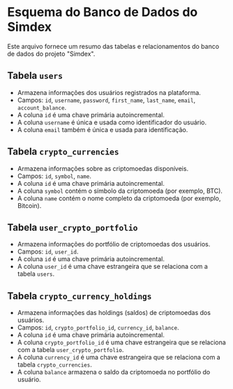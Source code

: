# Esquema do Banco de Dados do Simdex

Este arquivo fornece um resumo das tabelas e relacionamentos do banco de dados do projeto "Simdex".

## Tabela `users`

- Armazena informações dos usuários registrados na plataforma.
- Campos: `id`, `username`, `password`, `first_name`, `last_name`, `email`, `account_balance`.
- A coluna `id` é uma chave primária autoincremental.
- A coluna `username` é única e usada como identificador do usuário.
- A coluna `email` também é única e usada para identificação.

## Tabela `crypto_currencies`

- Armazena informações sobre as criptomoedas disponíveis.
- Campos: `id`, `symbol`, `name`.
- A coluna `id` é uma chave primária autoincremental.
- A coluna `symbol` contém o símbolo da criptomoeda (por exemplo, BTC).
- A coluna `name` contém o nome completo da criptomoeda (por exemplo, Bitcoin).

## Tabela `user_crypto_portfolio`

- Armazena informações do portfólio de criptomoedas dos usuários.
- Campos: `id`, `user_id`.
- A coluna `id` é uma chave primária autoincremental.
- A coluna `user_id` é uma chave estrangeira que se relaciona com a tabela `users`.

## Tabela `crypto_currency_holdings`

- Armazena informações das holdings (saldos) de criptomoedas dos usuários.
- Campos: `id`, `crypto_portfolio_id`, `currency_id`, `balance`.
- A coluna `id` é uma chave primária autoincremental.
- A coluna `crypto_portfolio_id` é uma chave estrangeira que se relaciona com a tabela `user_crypto_portfolio`.
- A coluna `currency_id` é uma chave estrangeira que se relaciona com a tabela `crypto_currencies`.
- A coluna `balance` armazena o saldo da criptomoeda no portfólio do usuário.
